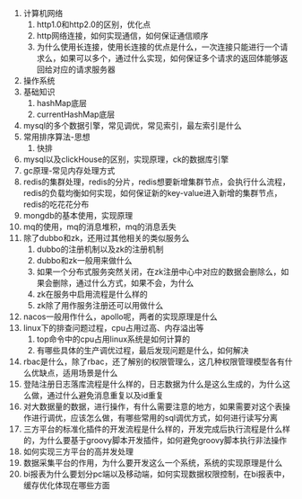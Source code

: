 1. 计算机网络
	1. http1.0和http2.0的区别，优化点
	2. http网络连接，如何实现通信，如何保证通信顺序
	3. 为什么使用长连接，使用长连接的优点是什么，一次连接只能进行一个请求么，如果可以多个，通过什么实现，如何保证多个请求的返回体能够返回给对应的请求服务器
2. 操作系统
3. 基础知识
	1. hashMap底层
	2. currentHashMap底层
4. mysql的多个数据引擎，常见调优，常见索引，最左索引是什么
5. 常用排序算法-思想
	1. 快排
6. mysql以及clickHouse的区别，实现原理，ck的数据库引擎
7. gc原理-常见内存处理方式
8. redis的集群处理，redis的分片，redis想要新增集群节点，会执行什么流程，redis的负载均衡如何实现，如何保证新的key-value进入新增的集群节点，redis的吃花花分布
9. mongdb的基本使用，实现原理
10. mq的使用，mq的消息堆积，mq的消息丢失
11. 除了dubbo和zk，还用过其他相关的类似服务么
	1. dubbo的注册机制以及zk的注册机制
	2. dubbo和zk一般用来做什么
	3. 如果一个分布式服务突然关闭，在zk注册中心中对应的数据会删除么，如果会删除，通过什么方式，如果不会，为什么
	4. zk在服务中启用流程是什么样的
	5. zk除了用作服务注册还可以用做什么
12. nacos一般用作什么，apollo呢，两者的实现原理是什么
13. linux下的排查问题过程，cpu占用过高、内存溢出等
	1. top命令中的cpu占用linux系统是如何计算的
	2. 有哪些具体的生产调优过程，最后发现问题是什么，如何解决
14. rbac是什么，除了rbac，还了解别的权限管理么，这几种权限管理模型各有什么优缺点，适用场景是什么
15. 登陆注册日志落库流程是什么样的，日志数据为什么是这么生成的，为什么这么做，通过什么避免消息重复以及id重复
16. 对大数据量的数据，进行操作，有什么需要注意的地方，如果需要对这个表操作进行调优，应该怎么做，有哪些常用的sql调优方式，如何进行读写分离
17. 三方平台的标准化插件的开发流程是什么样的，开发完成后执行流程是什么样的，为什么要基于groovy脚本开发插件，如何避免groovy脚本执行非法操作
18. 如何实现三方平台的高并发处理
19. 数据采集平台的作用，为什么要开发这么一个系统，系统的实现原理是什么
20. bi报表为什么要划分pc端以及移动端，如何实现数据权限控制，在bi报表中，缓存优化体现在哪些方面